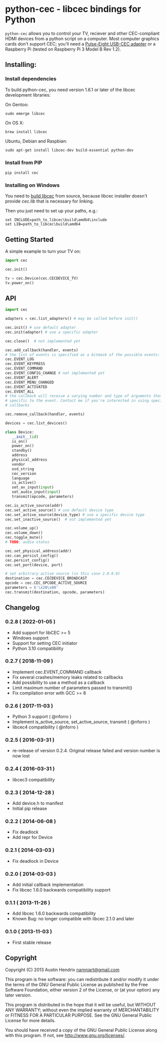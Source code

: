 # python-cec - libcec bindings for Python

`python-cec` allows you to control your TV, reciever and other CEC-compliant HDMI devices from a python script on a computer. Most computer graphics cards don't support CEC; you'll need a [Pulse-Eight USB-CEC adapter](http://www.pulse-eight.com/store/products/104-usb-hdmi-cec-adapter.aspx) or a Raspberry Pi (tested on Raspberry Pi 3 Model B Rev 1.2).

## Installing:

### Install dependencies
To build python-cec, you need version 1.6.1 or later of the libcec development libraries:

On Gentoo:
```
sudo emerge libcec
```

On OS X:
```
brew install libcec
```

Ubuntu, Debian and Raspbian:
```
sudo apt-get install libcec-dev build-essential python-dev
```

### Install from PIP

```
pip install cec
```

### Installing on Windows

You need to [build libcec](https://github.com/Pulse-Eight/libcec/blob/master/docs/README.windows.md) from source, because libcec installer doesn't provide *cec.lib* that is necessary for linking.

Then you just need to set up your paths, e.g.:
```
set INCLUDE=path_to_libcec\build\amd64\include
set LIB=path_to_libcec\build\amd64
```

## Getting Started

A simple example to turn your TV on:

```python
import cec

cec.init()

tv = cec.Device(cec.CECDEVICE_TV)
tv.power_on()
```

## API


```python
import cec

adapters = cec.list_adapters() # may be called before init()

cec.init() # use default adapter
cec.init(adapter) # use a specific adapter

cec.close()  # not implemented yet

cec.add_callback(handler, events)
# the list of events is specified as a bitmask of the possible events:
cec.EVENT_LOG
cec.EVENT_KEYPRESS
cec.EVENT_COMMAND
cec.EVENT_CONFIG_CHANGE # not implemented yet
cec.EVENT_ALERT
cec.EVENT_MENU_CHANGED
cec.EVENT_ACTIVATED
cec.EVENT_ALL
# the callback will receive a varying number and type of arguments that are
# specific to the event. Contact me if you're interested in using specific
# callbacks

cec.remove_callback(handler, events)

devices = cec.list_devices()

class Device:
   __init__(id)
   is_on()
   power_on()
   standby()
   address
   physical_address
   vendor
   osd_string
   cec_version
   language
   is_active()
   set_av_input(input)
   set_audio_input(input)
   transmit(opcode, parameters)

cec.is_active_source(addr)
cec.set_active_source() # use default device type
cec.set_active_source(device_type) # use a specific device type
cec.set_inactive_source()  # not implemented yet

cec.volume_up()
cec.volume_down()
cec.toggle_mute()
# TODO: audio status

cec.set_physical_address(addr)
cec.can_persist_config()
cec.persist_config()
cec.set_port(device, port)

# set arbitrary active source (in this case 2.0.0.0)
destination = cec.CECDEVICE_BROADCAST
opcode = cec.CEC_OPCODE_ACTIVE_SOURCE
parameters = b'\x20\x00'
cec.transmit(destination, opcode, parameters)
```

## Changelog

### 0.2.8 ( 2022-01-05 )
* Add support for libCEC >= 5
* Windows support
* Support for setting CEC initiator
* Python 3.10 compatibility

### 0.2.7 ( 2018-11-09 )
* Implement cec.EVENT_COMMAND callback
* Fix several crashes/memory leaks related to callbacks
* Add possibility to use a method as a callback
* Limit maximum number of parameters passed to transmit()
* Fix compilation error with GCC >= 8

### 0.2.6 ( 2017-11-03 )
* Python 3 support ( @nforro )
* Implement is_active_source, set_active_source, transmit ( @nforro )
* libcec4 compatibility ( @nforro )

### 0.2.5 ( 2016-03-31 )
* re-release of version 0.2.4. Original release failed and version number is now lost

### 0.2.4 ( 2016-03-31 )
* libcec3 compatibility

### 0.2.3 ( 2014-12-28 )
* Add device.h to manifest
* Initial pip release

### 0.2.2 ( 2014-06-08 )
* Fix deadlock
* Add repr for Device

### 0.2.1 ( 2014-03-03 )
* Fix deadlock in Device

### 0.2.0 ( 2014-03-03 )
* Add initial callback implementation
* Fix libcec 1.6.0 backwards compatibility support

### 0.1.1 ( 2013-11-26 )
* Add libcec 1.6.0 backwards compatibility
* Known Bug: no longer compatible with libcec 2.1.0 and later

### 0.1.0 ( 2013-11-03 )
* First stable release

## Copyright

Copyright (C) 2013 Austin Hendrix <namniart@gmail.com>

This program is free software: you can redistribute it and/or modify
it under the terms of the GNU General Public License as published by
the Free Software Foundation, either version 2 of the License, or
(at your option) any later version.

This program is distributed in the hope that it will be useful,
but WITHOUT ANY WARRANTY; without even the implied warranty of
MERCHANTABILITY or FITNESS FOR A PARTICULAR PURPOSE.  See the
GNU General Public License for more details.

You should have received a copy of the GNU General Public License
along with this program.  If not, see <http://www.gnu.org/licenses/>.
